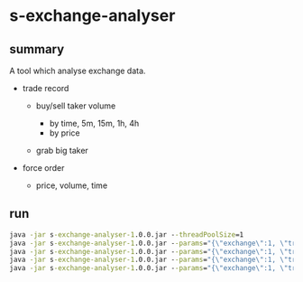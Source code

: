 # s-exchange-analyser

## summary

A tool which analyse exchange data.

- trade record
  - buy/sell taker volume
    - by time, 5m, 15m, 1h, 4h
    - by price
    
  - grab big taker
  
  
- force order
  - price, volume, time

## run

```cmd
java -jar s-exchange-analyser-1.0.0.jar --threadPoolSize=1
java -jar s-exchange-analyser-1.0.0.jar --params="{\"exchange\":1, \"tradeType\":2, \"action\":{\"name\":\"TradeVolumeTime\", \"symbols\":[\"BTCUSDT\"],\"params\":[\"5m\"]}}" --threadPoolSize=4
java -jar s-exchange-analyser-1.0.0.jar --params="{\"exchange\":1, \"tradeType\":2, \"action\":{\"name\":\"VolumeChangeQuick\", \"symbols\":[],\"params\":[\"5m\", \"1m\", \"7\", \"200000\"]}}" --threadPoolSize=1
java -jar s-exchange-analyser-1.0.0.jar --params="{\"exchange\":1, \"tradeType\":2, \"action\":{\"name\":\"CoinInfoShort\", \"symbols\":[],\"params\":[\"5m\"]}}" --threadPoolSize=2
java -jar s-exchange-analyser-1.0.0.jar --params="{\"exchange\":1, \"tradeType\":2, \"action\":{\"name\":\"VolumeChangeQuick\", \"symbols\":[],\"params\":[\"5m\", \"1m\", \"7\", \"200000\"]}}" --params="{\"exchange\":1, \"tradeType\":2, \"action\":{\"name\":\"CoinInfoShort\", \"symbols\":[],\"params\":[\"5m\"]}}" --threadPoolSize=4
```
